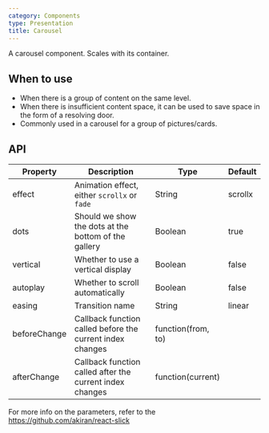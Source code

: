 ```yaml
---
category: Components
type: Presentation
title: Carousel
---
```


A carousel component. Scales with its container.

## When to use

- When there is a group of content on the same level.
- When there is insufficient content space, it can be used to save space in the form of a resolving door.
- Commonly used in a carousel for a group of pictures/cards.

## API

| Property             | Description                                         | Type     | Default                          |
|------------------|----------------------------------------------|----------|---------------------------------|
| effect           | Animation effect, either `scrollx` or `fade`   | String | scrollx |
| dots | Should we show the dots at the bottom of the gallery                | Boolean    | true |
| vertical | Whether to use a vertical display                               | Boolean   | false |
| autoplay | Whether to scroll automatically                                 | Boolean   | false |
| easing | Transition name                                                   | String   | linear |
| beforeChange | Callback function called before the current index changes   | function(from, to) |
| afterChange  | Callback function called after the current index changes    | function(current)  |

For more info on the parameters, refer to the https://github.com/akiran/react-slick

<style>
.ant-carousel .slick-slide {
  text-align: center;
  height: 100px;
  line-height: 100px;
  background: #71B5DE;
  color: #fff;
  overflow: hidden;
}
#components-carousel-demo-vertical .ant-carousel {
  margin-right: 35px;
}
</style>
